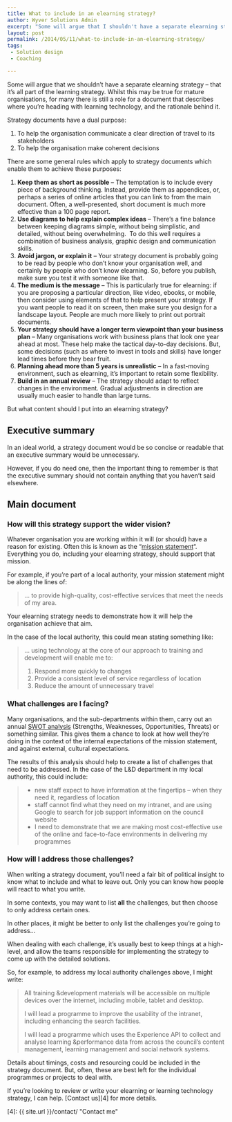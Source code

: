 ```yaml
---
title: What to include in an elearning strategy?
author: Wyver Solutions Admin
excerpt: "Some will argue that I shouldn't have a separate elearning strategy - that it's all part of the learning strategy. Whilst this may be true for mature organisations, for many there is still a role for a document that describes where you're heading with learning technology, and the rationale behind it."
layout: post
permalink: /2014/05/11/what-to-include-in-an-elearning-strategy/
tags:
 - Solution design
 - Coaching

---
```

Some will argue that we shouldn&#8217;t have a separate elearning strategy &#8211; that it&#8217;s all part of the learning strategy. Whilst this may be true for mature organisations, for many there is still a role for a document that describes where you&#8217;re heading with learning technology, and the rationale behind it.

Strategy documents have a dual purpose:

  1. To help the organisation communicate a clear direction of travel to its stakeholders
  2. To help the organisation make coherent decisions

There are some general rules which apply to strategy documents which enable them to achieve these purposes:

  1. **Keep them as short as possible** &#8211; The temptation is to include every piece of background thinking. Instead, provide them as appendices, or, perhaps a series of online articles that you can link to from the main document. Often, a well-presented, short document is much more effective than a 100 page report.
  2. **Use diagrams to help explain complex ideas** &#8211; There&#8217;s a fine balance between keeping diagrams simple, without being simplistic, and detailed, without being overwhelming.  To do this well requires a combination of business analysis, graphic design and communication skills.
  3. **Avoid jargon, or explain it** &#8211; Your strategy document is probably going to be read by people who don&#8217;t know your organisation well, and certainly by people who don&#8217;t know elearning. So, before you publish, make sure you test it with someone like that.
  4. **The medium is the message** &#8211; This is particularly true for elearning: if you are proposing a particular direction, like video, ebooks, or mobile, then consider using elements of that to help present your strategy. If you want people to read it on screen, then make sure you design for a landscape layout. People are much more likely to print out portrait documents.
  5. **Your strategy should have a longer term viewpoint than your business plan** &#8211; Many organisations work with business plans that look one year ahead at most. These help make the tactical day-to-day decisions. But, some decisions (such as where to invest in tools and skills) have longer lead times before they bear fruit.
  6. **Planning ahead more than 5 years is unrealistic** &#8211; In a fast-moving environment, such as elearning, it&#8217;s important to retain some flexibility.
  7. **Build in an annual review** &#8211; The strategy should adapt to reflect changes in the environment. Gradual adjustments in direction are usually much easier to handle than large turns.

But what content should I put into an elearning strategy?

## Executive summary

In an ideal world, a strategy document would be so concise or readable that an executive summary would be unnecessary.

However, if you do need one, then the important thing to remember is that the executive summary should not contain anything that you haven&#8217;t said elsewhere.

## Main document

### How will this strategy support the wider vision?

Whatever organisation you are working within it will (or should) have a reason for existing. Often this is known as the &#8220;[mission statement][2]&#8220;. Everything you do, including your elearning strategy, should support that mission.

For example, if you&#8217;re part of a local authority, your mission statement might be along the lines of:

> &#8230; to provide high-quality, cost-effective services that meet the needs of my area.

Your elearning strategy needs to demonstrate how it will help the organisation achieve that aim.

In the case of the local authority, this could mean stating something like:

> &#8230; using technology at the core of our approach to training and development will enable me to:
>
>   1. Respond more quickly to changes
>   2. Provide a consistent level of service regardless of location
>   3. Reduce the amount of unnecessary travel

### What challenges are I facing?

Many organisations, and the sub-departments within them, carry out an annual [SWOT analysis][3] (Strengths, Weaknesses, Opportunities, Threats) or something similar. This gives them a chance to look at how well they&#8217;re doing in the context of the internal expectations of the mission statement, and against external, cultural expectations.

The results of this analysis should help to create a list of challenges that need to be addressed. In the case of the L&amp;D department in my local authority, this could include:

>   * new staff expect to have information at the fingertips &#8211; when they need it, regardless of location
>   * staff cannot find what they need on my intranet, and are using Google to search for job support information on the council website
>   * I need to demonstrate that we are making most cost-effective use of the online and face-to-face environments in delivering my programmes

### How will I address those challenges?

When writing a strategy document, you&#8217;ll need a fair bit of political insight to know what to include and what to leave out. Only you can know how people will react to what you write.

In some contexts, you may want to list **all** the challenges, but then choose to only address certain ones.

In other places, it might be better to only list the challenges you&#8217;re going to address&#8230;

When dealing with each challenge, it&#8217;s usually best to keep things at a high-level, and allow the teams responsible for implementing the strategy to come up with the detailed solutions.

So, for example, to address my local authority challenges above, I might write:

> All training &amp;development materials will be accessible on multiple devices over the internet, including mobile, tablet and desktop.
>
> I will lead a programme to improve the usability of the intranet, including enhancing the search facilities.
>
> I will lead a programme which uses the Experience API to collect and analyse learning &amp;performance data from across the council&#8217;s content management, learning management and social network systems.

Details about timings, costs and resourcing could be included in the strategy document. But, often, these are best left for the individual programmes or projects to deal with.

If you&#8217;re looking to review or write your elearning or learning technology strategy, I can help. [Contact us][4] for more details.

 [2]: http://en.wikipedia.org/wiki/Mission_statement
 [3]: http://en.wikipedia.org/wiki/SWOT_analysis
 [4]: {{ site.url }}/contact/ "Contact me"

